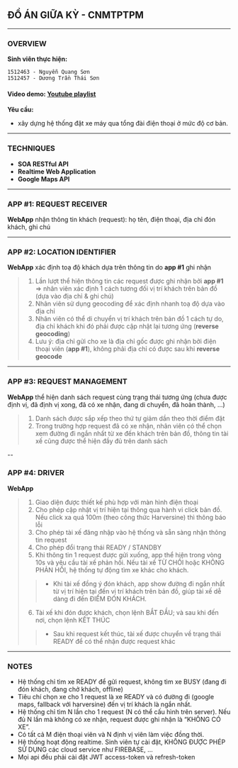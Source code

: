
## ĐỒ ÁN GIỮA KỲ - CNMTPTPM

---

### OVERVIEW

**Sinh viên thực hiện:**

```
1512463 - Nguyễn Quang Sơn
1512457 - Dương Trần Thái Sơn
```

#### Video demo: [Youtube playlist](https://www.youtube.com/watch?v=GRsZTK6VRYQ&list=PLdV1jBeCZsNqvP_FfLlXvrdOYiMT5qQjs)

**Yêu cầu:**

 - xây dựng hệ thống đặt xe máy qua tổng đài điện thoại ở mức độ cơ bản.


---

### TECHNIQUES

- **SOA RESTful API**
- **Realtime Web Application**
- **Google Maps API**

---

### APP #1: REQUEST RECEIVER
**WebApp** nhận thông tin khách (request): họ tên, điện thoại, địa chỉ đón khách, ghi chú

---

### APP #2: LOCATION IDENTIFIER

**WebApp** xác định toạ độ khách dựa trên thông tin do **app #1** ghi nhận


> 1. Lần lượt thể hiện thông tin các request được ghi nhận bởi **app #1** => nhân viên xác định 1 cách tương đối vị trí khách trên bản đồ (dựa vào địa chỉ & ghi chú)
 >2. Nhân viên sử dụng geocoding để xác định nhanh toạ độ dựa vào địa chỉ
 >3. Nhân viên có thể di chuyển vị trí khách trên bản đồ 1 cách tự do, địa chỉ khách khi đó phải được cập nhật lại tương ứng (**reverse geocoding**)
> 4. Lưu ý: địa chỉ gửi cho xe là địa chỉ gốc được ghi nhận bởi điện thoại viên (**app #1**), không phải địa chỉ có được sau khi **reverse geocode**


---

### APP #3: REQUEST MANAGEMENT

**WebApp** thể hiện danh sách request cùng trạng thái tương ứng (chưa được định vị, đã định vị xong, đã có xe nhận, đang di chuyển, đã hoàn thành, …)


>1. Danh sách được sắp xếp theo thứ tự giảm dần theo thời điểm đặt
>2. Trong trường hợp request đã có xe nhận, nhân viên có thể chọn xem đường đi ngắn nhất từ xe đến khách trên bản đồ, thông tin tài xế cũng được thể hiện đầy đủ trên danh sách

--

### APP #4: DRIVER

**WebApp**

>1. Giao diện được thiết kế phù hợp với màn hình điện thoại
>2. Cho phép cập nhật vị trí hiện tại thông qua hành vi click bản đồ. Nếu click xa quá 100m (theo công thức Harversine) thì thông báo lỗi
>3. Cho phép tài xế đăng nhập vào hệ thống và sẵn sàng nhận thông tin request
>4. Cho phép đổi trạng thái READY / STANDBY
>5. Khi thông tin 1 request được gửi xuống, app thể hiện trong vòng 10s và yêu cầu tài xế phản hồi. Nếu tài xế TỪ CHỐI hoặc KHÔNG PHẢN HỒI, hệ thống tự động tìm xe khác cho khách.
>> - Khi tài xế đồng ý đón khách, app show đường đi ngắn nhất từ vị trí hiện tại đến vị trí khách trên bản đồ, giúp tài xế dễ dàng đi đến ĐIỂM ĐÓN KHÁCH.
> 6. Tài xế khi đón được khách, chọn lệnh BẮT ĐẦU; và sau khi đến nơi, chọn lệnh KẾT THÚC
>> - Sau khi request kết thúc, tài xế được chuyển về trạng thái READY để có thể nhận được request khác

---

### NOTES


- Hệ thống chỉ tìm xe READY để gửi request, không tìm xe BUSY (đang đi đón khách, đang chở khách, offline)
- Tiêu chí chọn xe cho 1 request là xe READY và có đường đi (google maps, fallback với harversine) đến vị trí khách là ngắn nhất.
- Hệ thống chỉ tìm N lần cho 1 request (N có thể cấu hình trên server). Nếu đủ N lần mà không có xe nhận, request được ghi nhận là “KHÔNG CÓ XE”.
- Có tất cả M điện thoại viên và N định vị viên làm việc đồng thời.
- Hệ thống hoạt động realtime. Sinh viên tự cài đặt, KHÔNG ĐƯỢC PHÉP SỬ DỤNG các cloud service như FIREBASE, …
- Mọi api đều phải cài đặt JWT access-token và refresh-token


